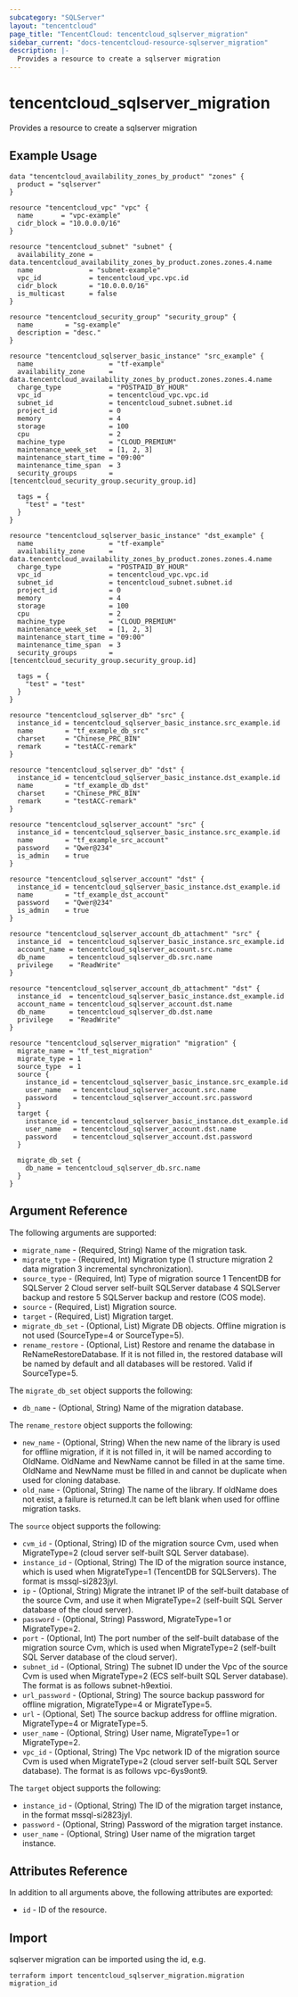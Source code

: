 ```yaml
---
subcategory: "SQLServer"
layout: "tencentcloud"
page_title: "TencentCloud: tencentcloud_sqlserver_migration"
sidebar_current: "docs-tencentcloud-resource-sqlserver_migration"
description: |-
  Provides a resource to create a sqlserver migration
---
```


# tencentcloud_sqlserver_migration

Provides a resource to create a sqlserver migration

## Example Usage

```hcl
data "tencentcloud_availability_zones_by_product" "zones" {
  product = "sqlserver"
}

resource "tencentcloud_vpc" "vpc" {
  name       = "vpc-example"
  cidr_block = "10.0.0.0/16"
}

resource "tencentcloud_subnet" "subnet" {
  availability_zone = data.tencentcloud_availability_zones_by_product.zones.zones.4.name
  name              = "subnet-example"
  vpc_id            = tencentcloud_vpc.vpc.id
  cidr_block        = "10.0.0.0/16"
  is_multicast      = false
}

resource "tencentcloud_security_group" "security_group" {
  name        = "sg-example"
  description = "desc."
}

resource "tencentcloud_sqlserver_basic_instance" "src_example" {
  name                   = "tf-example"
  availability_zone      = data.tencentcloud_availability_zones_by_product.zones.zones.4.name
  charge_type            = "POSTPAID_BY_HOUR"
  vpc_id                 = tencentcloud_vpc.vpc.id
  subnet_id              = tencentcloud_subnet.subnet.id
  project_id             = 0
  memory                 = 4
  storage                = 100
  cpu                    = 2
  machine_type           = "CLOUD_PREMIUM"
  maintenance_week_set   = [1, 2, 3]
  maintenance_start_time = "09:00"
  maintenance_time_span  = 3
  security_groups        = [tencentcloud_security_group.security_group.id]

  tags = {
    "test" = "test"
  }
}

resource "tencentcloud_sqlserver_basic_instance" "dst_example" {
  name                   = "tf-example"
  availability_zone      = data.tencentcloud_availability_zones_by_product.zones.zones.4.name
  charge_type            = "POSTPAID_BY_HOUR"
  vpc_id                 = tencentcloud_vpc.vpc.id
  subnet_id              = tencentcloud_subnet.subnet.id
  project_id             = 0
  memory                 = 4
  storage                = 100
  cpu                    = 2
  machine_type           = "CLOUD_PREMIUM"
  maintenance_week_set   = [1, 2, 3]
  maintenance_start_time = "09:00"
  maintenance_time_span  = 3
  security_groups        = [tencentcloud_security_group.security_group.id]

  tags = {
    "test" = "test"
  }
}

resource "tencentcloud_sqlserver_db" "src" {
  instance_id = tencentcloud_sqlserver_basic_instance.src_example.id
  name        = "tf_example_db_src"
  charset     = "Chinese_PRC_BIN"
  remark      = "testACC-remark"
}

resource "tencentcloud_sqlserver_db" "dst" {
  instance_id = tencentcloud_sqlserver_basic_instance.dst_example.id
  name        = "tf_example_db_dst"
  charset     = "Chinese_PRC_BIN"
  remark      = "testACC-remark"
}

resource "tencentcloud_sqlserver_account" "src" {
  instance_id = tencentcloud_sqlserver_basic_instance.src_example.id
  name        = "tf_example_src_account"
  password    = "Qwer@234"
  is_admin    = true
}

resource "tencentcloud_sqlserver_account" "dst" {
  instance_id = tencentcloud_sqlserver_basic_instance.dst_example.id
  name        = "tf_example_dst_account"
  password    = "Qwer@234"
  is_admin    = true
}

resource "tencentcloud_sqlserver_account_db_attachment" "src" {
  instance_id  = tencentcloud_sqlserver_basic_instance.src_example.id
  account_name = tencentcloud_sqlserver_account.src.name
  db_name      = tencentcloud_sqlserver_db.src.name
  privilege    = "ReadWrite"
}

resource "tencentcloud_sqlserver_account_db_attachment" "dst" {
  instance_id  = tencentcloud_sqlserver_basic_instance.dst_example.id
  account_name = tencentcloud_sqlserver_account.dst.name
  db_name      = tencentcloud_sqlserver_db.dst.name
  privilege    = "ReadWrite"
}

resource "tencentcloud_sqlserver_migration" "migration" {
  migrate_name = "tf_test_migration"
  migrate_type = 1
  source_type  = 1
  source {
    instance_id = tencentcloud_sqlserver_basic_instance.src_example.id
    user_name   = tencentcloud_sqlserver_account.src.name
    password    = tencentcloud_sqlserver_account.src.password
  }
  target {
    instance_id = tencentcloud_sqlserver_basic_instance.dst_example.id
    user_name   = tencentcloud_sqlserver_account.dst.name
    password    = tencentcloud_sqlserver_account.dst.password
  }

  migrate_db_set {
    db_name = tencentcloud_sqlserver_db.src.name
  }
}
```

## Argument Reference

The following arguments are supported:

* `migrate_name` - (Required, String) Name of the migration task.
* `migrate_type` - (Required, Int) Migration type (1 structure migration 2 data migration 3 incremental synchronization).
* `source_type` - (Required, Int) Type of migration source 1 TencentDB for SQLServer 2 Cloud server self-built SQLServer database 4 SQLServer backup and restore 5 SQLServer backup and restore (COS mode).
* `source` - (Required, List) Migration source.
* `target` - (Required, List) Migration target.
* `migrate_db_set` - (Optional, List) Migrate DB objects. Offline migration is not used (SourceType=4 or SourceType=5).
* `rename_restore` - (Optional, List) Restore and rename the database in ReNameRestoreDatabase. If it is not filled in, the restored database will be named by default and all databases will be restored. Valid if SourceType=5.

The `migrate_db_set` object supports the following:

* `db_name` - (Optional, String) Name of the migration database.

The `rename_restore` object supports the following:

* `new_name` - (Optional, String) When the new name of the library is used for offline migration, if it is not filled in, it will be named according to OldName. OldName and NewName cannot be filled in at the same time. OldName and NewName must be filled in and cannot be duplicate when used for cloning database.
* `old_name` - (Optional, String) The name of the library. If oldName does not exist, a failure is returned.It can be left blank when used for offline migration tasks.

The `source` object supports the following:

* `cvm_id` - (Optional, String) ID of the migration source Cvm, used when MigrateType=2 (cloud server self-built SQL Server database).
* `instance_id` - (Optional, String) The ID of the migration source instance, which is used when MigrateType=1 (TencentDB for SQLServers). The format is mssql-si2823jyl.
* `ip` - (Optional, String) Migrate the intranet IP of the self-built database of the source Cvm, and use it when MigrateType=2 (self-built SQL Server database of the cloud server).
* `password` - (Optional, String) Password, MigrateType=1 or MigrateType=2.
* `port` - (Optional, Int) The port number of the self-built database of the migration source Cvm, which is used when MigrateType=2 (self-built SQL Server database of the cloud server).
* `subnet_id` - (Optional, String) The subnet ID under the Vpc of the source Cvm is used when MigrateType=2 (ECS self-built SQL Server database). The format is as follows subnet-h9extioi.
* `url_password` - (Optional, String) The source backup password for offline migration, MigrateType=4 or MigrateType=5.
* `url` - (Optional, Set) The source backup address for offline migration. MigrateType=4 or MigrateType=5.
* `user_name` - (Optional, String) User name, MigrateType=1 or MigrateType=2.
* `vpc_id` - (Optional, String) The Vpc network ID of the migration source Cvm is used when MigrateType=2 (cloud server self-built SQL Server database). The format is as follows vpc-6ys9ont9.

The `target` object supports the following:

* `instance_id` - (Optional, String) The ID of the migration target instance, in the format mssql-si2823jyl.
* `password` - (Optional, String) Password of the migration target instance.
* `user_name` - (Optional, String) User name of the migration target instance.

## Attributes Reference

In addition to all arguments above, the following attributes are exported:

* `id` - ID of the resource.



## Import

sqlserver migration can be imported using the id, e.g.

```
terraform import tencentcloud_sqlserver_migration.migration migration_id
```

